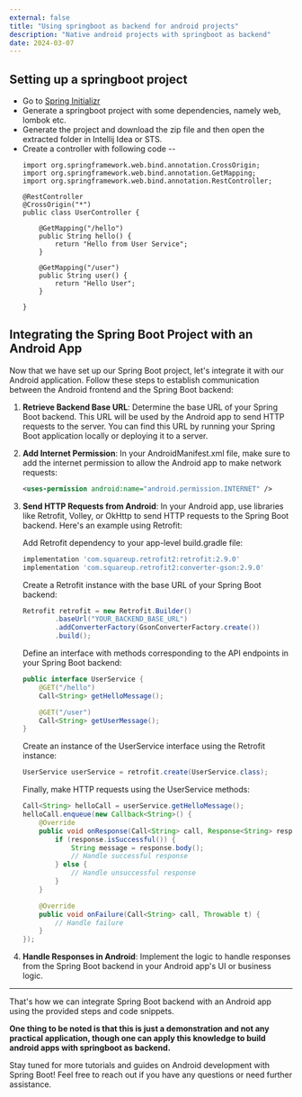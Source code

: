 ```yaml
---
external: false
title: "Using springboot as backend for android projects"
description: "Native android projects with springboot as backend"
date: 2024-03-07
---
```


## Setting up a springboot project

- Go to [Spring Initializr](https://start.spring.io)
- Generate a springboot project with some dependencies, namely web, lombok etc.
- Generate the project and download the zip file and then open the extracted folder in Intellij Idea or STS.
- Create a controller with following code --
    ```
    import org.springframework.web.bind.annotation.CrossOrigin;
    import org.springframework.web.bind.annotation.GetMapping;
    import org.springframework.web.bind.annotation.RestController;

    @RestController
    @CrossOrigin("*")
    public class UserController {

        @GetMapping("/hello")
        public String hello() {
            return "Hello from User Service";
        }

        @GetMapping("/user")
        public String user() {
            return "Hello User";
        }

    }
    
    ```

## Integrating the Spring Boot Project with an Android App

Now that we have set up our Spring Boot project, let's integrate it with our Android application. Follow these steps to establish communication between the Android frontend and the Spring Boot backend:

1. **Retrieve Backend Base URL**: Determine the base URL of your Spring Boot backend. This URL will be used by the Android app to send HTTP requests to the server. You can find this URL by running your Spring Boot application locally or deploying it to a server.

2. **Add Internet Permission**: In your AndroidManifest.xml file, make sure to add the internet permission to allow the Android app to make network requests:
    ```xml
    <uses-permission android:name="android.permission.INTERNET" />
    ```

3. **Send HTTP Requests from Android**: In your Android app, use libraries like Retrofit, Volley, or OkHttp to send HTTP requests to the Spring Boot backend. Here's an example using Retrofit:

    Add Retrofit dependency to your app-level build.gradle file:
    ```gradle
    implementation 'com.squareup.retrofit2:retrofit:2.9.0'
    implementation 'com.squareup.retrofit2:converter-gson:2.9.0'
    ```

    Create a Retrofit instance with the base URL of your Spring Boot backend:
    ```java
    Retrofit retrofit = new Retrofit.Builder()
            .baseUrl("YOUR_BACKEND_BASE_URL")
            .addConverterFactory(GsonConverterFactory.create())
            .build();
    ```

    Define an interface with methods corresponding to the API endpoints in your Spring Boot backend:
    ```java
    public interface UserService {
        @GET("/hello")
        Call<String> getHelloMessage();

        @GET("/user")
        Call<String> getUserMessage();
    }
    ```

    Create an instance of the UserService interface using the Retrofit instance:
    ```java
    UserService userService = retrofit.create(UserService.class);
    ```

    Finally, make HTTP requests using the UserService methods:
    ```java
    Call<String> helloCall = userService.getHelloMessage();
    helloCall.enqueue(new Callback<String>() {
        @Override
        public void onResponse(Call<String> call, Response<String> response) {
            if (response.isSuccessful()) {
                String message = response.body();
                // Handle successful response
            } else {
                // Handle unsuccessful response
            }
        }

        @Override
        public void onFailure(Call<String> call, Throwable t) {
            // Handle failure
        }
    });
    ```

4. **Handle Responses in Android**: Implement the logic to handle responses from the Spring Boot backend in your Android app's UI or business logic.

---

That's how we can integrate Spring Boot backend with an Android app using the provided steps and code snippets.

**One thing to be noted is that this is just a demonstration and not any practical application, though one can apply this knowledge to build android apps with springboot as backend.**

Stay tuned for more tutorials and guides on Android development with Spring Boot! Feel free to reach out if you have any questions or need further assistance.
